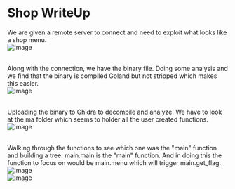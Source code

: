 # Shop WriteUp

We are given a remote server to connect and need to exploit what looks like a shop menu.</br>
![image](https://github.com/ShadowBringer007/CTF_Repository/assets/47370367/b66d1148-8277-4dc8-9306-9bb73bad1404)</br>
</br>

Along with the connection, we have the binary file. Doing some analysis and we find that the binary is compiled Goland but not stripped which makes this easier.</br>
![image](https://github.com/ShadowBringer007/CTF_Repository/assets/47370367/ab1ba360-758a-4be1-8c2b-3d7959cb59b4)</br>
</br>

Uploading the binary to Ghidra to decompile and analyze. We have to look at the ma folder which seems to holder all the user created functions.</br>
![image](https://github.com/ShadowBringer007/CTF_Repository/assets/47370367/960e49fc-b129-4a36-b0b0-3c2075b3bc1b)</br>
</br>

Walking through the functions to see which one was the "main" function and building a tree. main.main is the "main" function. And in doing this the function to focus on would be main.menu which will trigger main.get_flag.</br>
![image](https://github.com/ShadowBringer007/CTF_Repository/assets/47370367/0fa9acd3-681f-4309-863d-391d3e02a547)</br>
![image](https://github.com/ShadowBringer007/CTF_Repository/assets/47370367/7f71b19c-a814-4649-84fc-8aacebf4712d)
</br>


